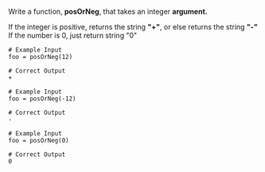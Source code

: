 Write a function, **posOrNeg**, that takes an integer **argument.**

If the integer is positive, returns the string **"+"**, or else returns the string **"-"**  If the number is 0, just return string "0"

```
# Example Input
foo = posOrNeg(12)

# Correct Output
+
```

```
# Example Input
foo = posOrNeg(-12)

# Correct Output
-
```

```
# Example Input
foo = posOrNeg(0)

# Correct Output
0
```